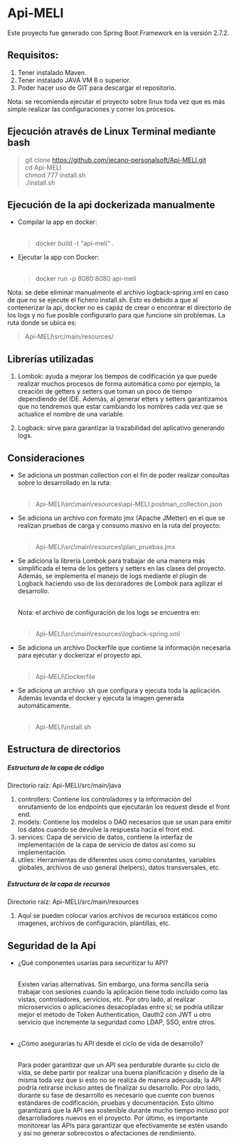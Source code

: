 # Api-MELI

Este proyecto fue generado con Spring Boot Framework en la versión 2.7.2.

## Requisitos:

1. Tener instalado Maven.
2. Tener instalado JAVA VM 8 o superior.
3. Poder hacer uso de GIT para descargar el repositorio.

Nota: se recomienda ejecutar el proyecto sobre linux toda vez que es más simple realizar las configuraciones y correr los procesos.

## Ejecución através de Linux Terminal mediante **bash**

> git clone https://github.com/jecano-personalsoft/Api-MELI.git <br>
> cd Api-MELI <br>
> chmod 777 install.sh <br>
> ./install.sh <br>

## Ejecución de la api dockerizada manualmente

- Compilar la app en docker:<br><br>
  > docker build -t "api-meli" .

- Ejecutar la app con Docker:<br><br>
  > docker run -p 8080:8080 api-meli

Nota: se debe eliminar manualmente el archivo logback-spring.xml en caso de que no se ejecute el fichero install.sh. Esto es debido a que al contenerizar la api, docker no es capáz de crear o encontrar el directorio de los logs y no fue posible configurarlo para que funcione sin problemas. La ruta donde se ubica es:
  > Api-MELI\src/main/resources/

## Librerías utilizadas

1. Lombok: ayuda a mejorar los tiempos de codificación ya que puede realizar muchos procesos de forma automática como por ejemplo, la creación de getters y setters que toman un poco de tiempo dependiendo del IDE. Además, al generar etters y setters garantizamos que no tendremos que estar cambiando los nombres cada vez que se actualice el nombre de una variable.

2. Logback: sirve para garantizar la trazabilidad del aplicativo generando logs.

## Consideraciones

- Se adiciona un postman collection con el fin de poder realizar consultas sobre lo desarrollado en la ruta:<br><br>

  > Api-MELI\src\main\resources\api-MELI.postman_collection.json

- Se adiciona un archivo con formato jmx (Apache JMetter) en el que se realizan pruebas de carga y consumo masivo en la ruta del proyecto:<br><br>

  > Api-MELI\src\main\resources\plan_pruebas.jmx
  
- Se adiciona la librería Lombok para trabajar de una manera más simplificada el tema de los getters y setters en las clases del proyecto. Además, se implementa el manejo de logs mediante el plugin de Logback haciendo uso de los decoradores de Lombok para agilizar el desarrollo.<br><br>

  Nota: el archivo de configuración de los logs se encuentra en:<br><br>
  
    > Api-MELI\src\main\resources\logback-spring.xml

- Se adiciona un archivo Dockerfile que contiene la información necesaria para ejecutar y dockerizar el proyecto api.<br><br>

  > Api-MELI\Dockerfile

- Se adiciona un archivo .sh que configura y ejecuta toda la aplicación. Además levanda el docker y ejecuta la imagen generada automáticamente.<br><br>

  > Api-MELI\install.sh

## Estructura de directorios

##### Estructura de la capa de código

Directorio raíz: Api-MELI/src/main/java

1. controllers:
  Contiene los controladores y la información del enrutamiento de los endpoints que ejecutarán los request desde el front end.
2. models:
  Contiene los modelos o DAO necesarios que se usan para emitir los datos cuando se devulve la respuesta hacia el front end.
3. services: 
  Capa de servicio de datos, contiene la interfaz de implementación de la capa de servicio de datos así como su implementación.
4. utiles:
  Herramientas de diferentes usos como constantes, variables globales, archivos de uso general (helpers), datos transversales, etc.

##### Estructura de la capa de recursos

Directorio raíz: Api-MELI/src/main/resources

1. Aquí se pueden colocar varios archivos de recursos estáticos como imagenes, archivos de configuración, plantillas, etc.

## Seguridad de la Api

- ¿Qué componentes usarías para securitizar tu API?<br><br>

  Existen varias alternativas. Sin embargo, una forma sencilla sería trabajar con sesiones cuando la aplicación tiene todo incluido como las vistas, controladores, servicios, etc. Por otro lado, al realizar microservicios o aplicaciones desacopladas entre sí; se podría utilizar mejor el método de Token Authentication, Oauth2 con JWT u otro servicio que incremente la seguridad como LDAP, SSO, entre otros.<br><br>
  
- ¿Cómo asegurarías tu API desde el ciclo de vida de desarrollo?<br><br>

  Para poder garantizar que un API sea perdurable durante su ciclo de vida, se debe partir por realizar una buena planificación y diseño de la misma toda vez que si esto no se realiza de manera adecuada; la API podría retirarse incluso antes de finalizar su desarrollo. Por otro lado, durante su fase de desarrollo es necesario que cuente con buenos estándares de codificación, pruebas y documentación. Esto último garantizará que la API sea sostenible durante mucho tiempo incluso por desarrolladores nuevos en el proyecto. Por último, es importante monitorear las APIs para garantizar que efectivamente se estén usando y así no generar sobrecostos o afectaciones de rendimiento.
